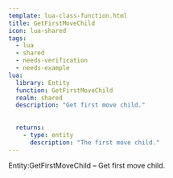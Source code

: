 ```yaml
---
template: lua-class-function.html
title: GetFirstMoveChild
icon: lua-shared
tags:
  - lua
  - shared
  - needs-verification
  - needs-example
lua:
  library: Entity
  function: GetFirstMoveChild
  realm: shared
  description: "Get first move child."
  
  
  returns:
    - type: entity
      description: "The first move child."
---
```


<div class="lua__search__keywords">
Entity:GetFirstMoveChild &#x2013; Get first move child.
</div>
